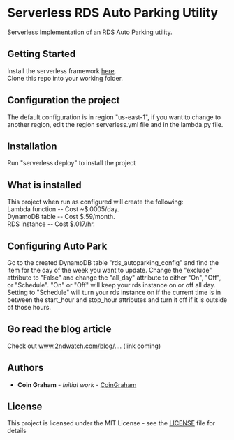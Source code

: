 # Serverless RDS Auto Parking Utility
Serverless Implementation of an RDS Auto Parking utility.

## Getting Started

Install the serverless framework [here](https://serverless.com/).  
Clone this repo into your working folder.

## Configuration the project

The default configuration is in region "us-east-1", if you want to change to another region, edit the region serverless.yml file and in the lambda.py file.

## Installation

Run "serverless deploy" to install the project

## What is installed

This project when run as configured will create the following:  
Lambda function -- Cost ~$.0005/day.  
DynamoDB table -- Cost $.59/month.  
RDS instance -- Cost $.017/hr.  

## Configuring Auto Park

Go to the created DynamoDB table "rds_autoparking_config" and find the item for the day of the week you want to update.  Change the "exclude" attribute to "False" and change the "all_day" attribute to either "On", "Off", or "Schedule".  "On" or "Off" will keep your rds instance on or off all day.  Setting to "Schedule" will turn your rds instance on if the current time is in between the start_hour and stop_hour attributes and turn it off if it is outside of those hours.

## Go read the blog article

Check out www.2ndwatch.com/blog/.... (link coming)

## Authors

* **Coin Graham** - *Initial work* - [CoinGraham](https://github.com/CoinGraham)

## License

This project is licensed under the MIT License - see the [LICENSE](LICENSE) file for details

